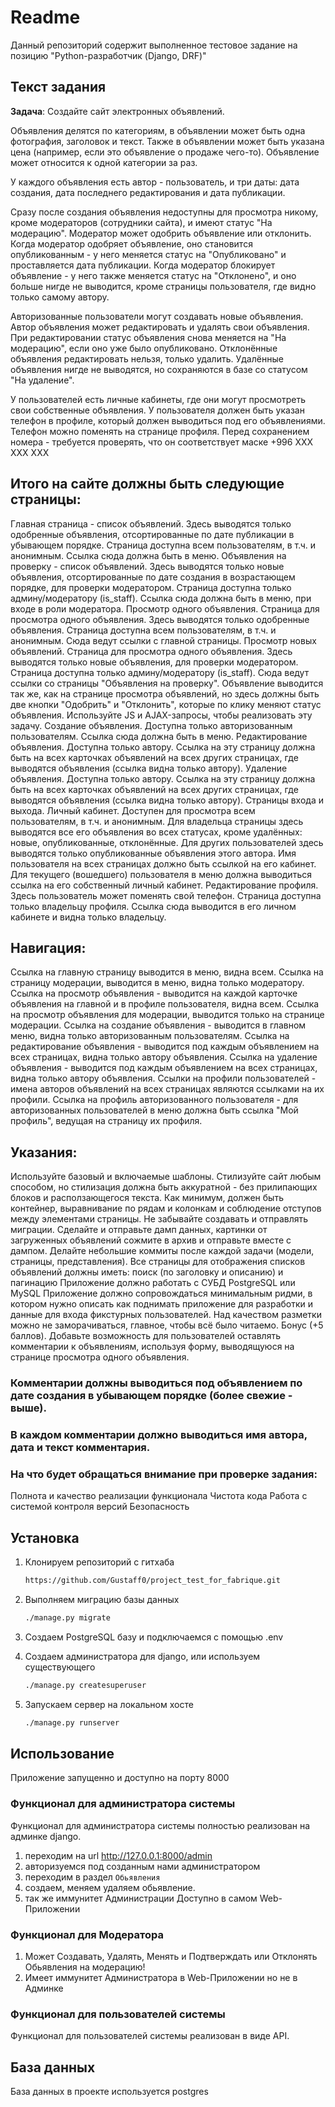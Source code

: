 # Readme

Данный репозиторий содержит выполненное тестовое задание на позицию "Python-разработчик (Django, DRF)"

## Текст задания

**Задача**: Создайте сайт электронных объявлений.

Объявления делятся по категориям, в объявлении может быть одна фотография, заголовок и текст. Также в объявлении может быть указана цена (например, если это объявление о продаже чего-то). Объявление может относится к одной категории за раз.


У каждого объявления есть автор - пользователь, и три даты: дата создания, дата последнего редактирования и дата публикации.


Сразу после создания объявления недоступны для просмотра никому, кроме модераторов (сотрудники сайта), и имеют статус "На модерацию". Модератор может одобрить объявление или отклонить. Когда модератор одобряет объявление, оно становится опубликованным - у него меняется статус на "Опубликовано" и проставляется дата публикации. Когда модератор блокирует объявление - у него также меняется статус на "Отклонено", и оно больше нигде не выводится, кроме страницы пользователя, где видно только самому автору.


Авторизованные пользователи могут создавать новые объявления. Автор объявления может редактировать и удалять свои объявления. При редактировании статус объявления снова меняется на "На модерацию", если оно уже было опубликовано. Отклонённые объявления редактировать нельзя, только удалить. Удалённые объявления нигде не выводятся, но сохраняются в базе со статусом "На удаление".


У пользователей есть личные кабинеты, где они могут просмотреть свои собственные объявления. У пользователя должен быть указан телефон в профиле, который должен выводиться под его объявлениями. Телефон можно поменять на странице профиля. Перед сохранением номера - требуется проверять, что он соответствует маске +996 XXX XXX XXX


## Итого на сайте должны быть следующие страницы:

Главная страница - список объявлений. Здесь выводятся только одобренные объявления, отсортированные по дате публикации в убывающем порядке. Страница доступна всем пользователям, в т.ч. и анонимным. Ссылка сюда должна быть в меню.
Объявления на проверку - список объявлений. Здесь выводятся только новые объявления, отсортированные по дате создания в возрастающем порядке, для проверки модератором. Страница доступна только админу/модератору (is_staff). Ссылка сюда должна быть в меню, при входе в роли модератора.
Просмотр одного объявления. Страница для просмотра одного объявления. Здесь выводятся только одобренные объявления. Страница доступна всем пользователям, в т.ч. и анонимным. Сюда ведут ссылки с главной страницы.
Просмотр новых объявлений. Страница для просмотра одного объявления. Здесь выводятся только новые объявления, для проверки модератором. Страница доступна только админу/модератору (is_staff). Сюда ведут ссылки со страницы "Объявления на проверку". Объявление выводится так же, как на странице просмотра объявлений, но здесь должны быть две кнопки "Одобрить" и "Отклонить", которые по клику меняют статус объявления. Используйте JS и AJAX-запросы, чтобы реализовать эту задачу.
Создание объявления. Доступна только авторизованным пользователям. Ссылка сюда должна быть в меню.
Редактирование объявления. Доступна только автору. Ссылка на эту страницу должна быть на всех карточках объявлений на всех других страницах, где выводятся объявления (ссылка видна только автору).
Удаление объявления. Доступна только автору. Ссылка на эту страницу должна быть на всех карточках объявлений на всех других страницах, где выводятся объявления (ссылка видна только автору).
Страницы входа и выхода.
Личный кабинет. Доступен для просмотра всем пользователям, в т.ч. и анонимным. Для владельца страницы здесь выводятся все его объявления во всех статусах, кроме удалённых: новые, опубликованные, отклонённые. Для других пользователей здесь выводятся только опубликованные объявления этого автора. Имя пользователя на всех страницах должно быть ссылкой на его кабинет. Для текущего (вошедшего) пользователя в меню должна выводиться ссылка на его собственный личный кабинет.
Редактирование профиля. Здесь пользователь может поменять свой телефон. Страница доступна только владельцу профиля. Ссылка сюда выводится в его личном кабинете и видна только владельцу.

## Навигация:

Ссылка на главную страницу выводится в меню, видна всем.
Ссылка на страницу модерации, выводится в меню, видна только модератору.
Ссылка на просмотр объявления - выводится на каждой карточке объявления на главной и в профиле пользователя, видна всем.
Ссылка на просмотр объявления для модерации, выводится только на странице модерации.
Ссылка на создание объявления - выводится в главном меню, видна только авторизованным пользователям.
Ссылка на редактирование объявления - выводится под каждым объявлением на всех страницах, видна только автору объявления.
Ссылка на удаление объявления - выводится под каждым объявлением на всех страницах, видна только автору объявления.
Ссылки на профили пользователей - имена авторов объявлений на всех страницах являются ссылками на их профили.
Ссылка на профиль авторизованного пользователя - для авторизованных пользователей в меню должна быть ссылка "Мой профиль", ведущая на страницу их профиля.

## Указания:

Используйте базовый и включаемые шаблоны.
Стилизуйте сайт любым способом, но стилизация должна быть аккуратной - без прилипающих блоков и расползающегося текста. Как минимум, должен быть контейнер, выравнивание по рядам и колонкам и соблюдение отступов между элементами страницы.
Не забывайте создавать и отправлять миграции.
Сделайте и отправьте дамп данных, картинки от загруженных объявлений сожмите в архив и отправьте вместе с дампом.
Делайте небольшие коммиты после каждой задачи (модели, страницы, представления).
Все страницы для отображения списков объявлений должны иметь: поиск (по заголовку и описанию) и пагинацию
Приложение должно работать с СУБД PostgreSQL или MySQL
Приложение должно сопровождаться минимальным ридми, в котором нужно описать как поднимать приложение для разработки и данные для входа фикстурных пользователей. Над качеством разметки можно не заморачиваться, главное, чтобы всё было читаемо.
Бонус (+5 баллов).
Добавьте возможность для пользователей оставлять комментарии к объявлениям, используя форму, выводящуюся на странице просмотра одного объявления.


### Комментарии должны выводиться под объявлением по дате создания в убывающем порядке (более свежие - выше).


### В каждом комментарии должно выводиться имя автора, дата и текст комментария.




### На что будет обращаться внимание при проверке задания:

Полнота и качество реализации функционала
Чистота кода
Работа с системой контроля версий
Безопасность


## Установка

1. Клонируем репозиторий с гитхаба

    ```bash
    https://github.com/Gustaff0/project_test_for_fabrique.git
    ```

2. Выполняем миграцию базы данных

    ```bash
    ./manage.py migrate
    ```
3. Создаем PostgreSQL базу и подключаемся c помощью .env


4. Создаем администратора для django, или используем существующего

    ```bash
    ./manage.py createsuperuser
    ```
    
4. Запускаем сервер на локальном хосте

    ```bash
    ./manage.py runserver 
    ```
    
## Использование

Приложение запущенно и доступно на порту 8000

### Функционал для администратора системы

Функционал для администратора системы полностью реализован на админке django.

1. переходим на url http://127.0.0.1:8000/admin
2. авторизуемся под созданным нами администратором
3. переходим в раздел `Обьявления`
4. создаем, меняем удаляем обьявление.
5. так же иммунитет Администрации Доступно в самом Web-Приложении

### Функционал для Модератора
1. Может Создавать, Удалять, Менять и Подтверждать или Отклонять Обьявления на модерацию!
2. Имеет иммунитет Администратора в Web-Приложении но не в Админке

### Функционал для пользователей системы

Функционал для пользователей системы реализован в виде API.

## База данных

База данных в проекте используется postgres

